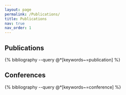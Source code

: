 ```yaml
---
layout: page
permalink: /Publications/
title: Publications
nav: true
nav_order: 1
---
```


<div class="publications">

<h2>Publications</h2>
{% bibliography --query @*[keywords~=publication] %}

<h2>Conferences</h2>
{% bibliography --query @*[keywords~=conference] %}


</div>
